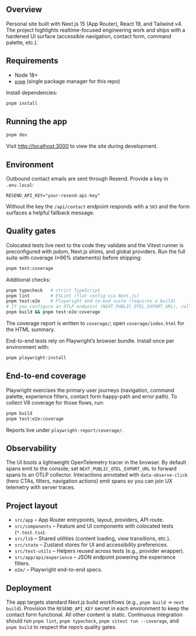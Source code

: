 ## Overview

Personal site built with Next.js 15 (App Router), React 19, and Tailwind v4. The project highlights realtime-focused engineering work and ships with a hardened UI surface (accessible navigation, contact form, command palette, etc.).

## Requirements

- Node 18+
- [`pnpm`](https://pnpm.io/) (single package manager for this repo)

Install dependencies:

```bash
pnpm install
```

## Running the app

```bash
pnpm dev
```

Visit [http://localhost:3000](http://localhost:3000) to view the site during development.

## Environment

Outbound contact emails are sent through Resend. Provide a key in `.env.local`:

```env
RESEND_API_KEY="your-resend-api-key"
```

Without the key the `/api/contact` endpoint responds with a `503` and the form surfaces a helpful fallback message.

## Quality gates

Colocated tests live next to the code they validate and the Vitest runner is preconfigured with jsdom, Next.js shims, and global providers. Run the full suite with coverage (≈96% statements) before shipping:

```bash
pnpm test:coverage
```

Additional checks:

```bash
pnpm typecheck   # strict TypeScript
pnpm lint        # ESLint (flat config via Next.js)
pnpm test:e2e    # Playwright end-to-end suite (requires a build)
# If you configure an OTLP endpoint (NEXT_PUBLIC_OTEL_EXPORT_URL), collect E2E coverage + spans:
pnpm build && pnpm test:e2e:coverage
```

The coverage report is written to `coverage/`; open `coverage/index.html` for the HTML summary.

End-to-end tests rely on Playwright’s browser bundle. Install once per environment with:

```bash
pnpm playwright:install
```

## End-to-end coverage

Playwright exercises the primary user journeys (navigation, command palette, experience filters, contact form happy-path and error path). To collect V8 coverage for those flows, run:

```bash
pnpm build
pnpm test:e2e:coverage
```

Reports live under `playwright-report/coverage/`.

## Observability

The UI boots a lightweight OpenTelemetry tracer in the browser. By default spans emit to the console; set `NEXT_PUBLIC_OTEL_EXPORT_URL` to forward spans to an OTLP collector. Interactions annotated with `data-observe-click` (hero CTAs, filters, navigation actions) emit spans so you can join UX telemetry with server traces.

## Project layout

- `src/app` – App Router entrypoints, layout, providers, API route.
- `src/components` – Feature and UI components with colocated tests (`*.test.tsx`).
- `src/lib` – Shared utilities (content loading, view transitions, etc.).
- `src/state` – Zustand stores for UI and accessibility preferences.
- `src/test-utils` – Helpers reused across tests (e.g., provider wrapper).
- `src/app/api/experience` – JSON endpoint powering the experience filters.
- `e2e/` – Playwright end-to-end specs.

## Deployment

The app targets standard Next.js build workflows (e.g., `pnpm build` → `next build`). Provision the `RESEND_API_KEY` secret in each environment to keep the contact form functional. All other content is static. Continuous integration should run `pnpm lint`, `pnpm typecheck`, `pnpm vitest run --coverage`, and `pnpm build` to respect the repo’s quality gates.
